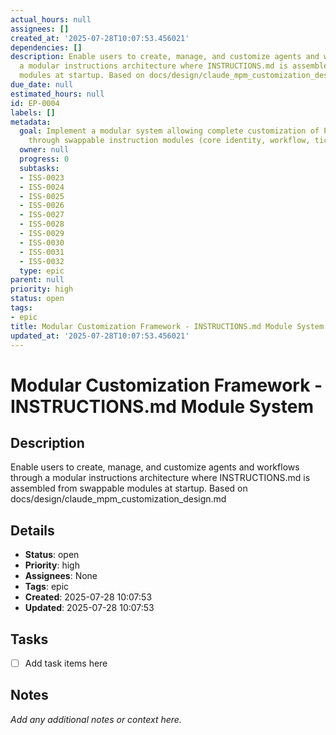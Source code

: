 ```yaml
---
actual_hours: null
assignees: []
created_at: '2025-07-28T10:07:53.456021'
dependencies: []
description: Enable users to create, manage, and customize agents and workflows through
  a modular instructions architecture where INSTRUCTIONS.md is assembled from swappable
  modules at startup. Based on docs/design/claude_mpm_customization_design.md
due_date: null
estimated_hours: null
id: EP-0004
labels: []
metadata:
  goal: Implement a modular system allowing complete customization of PM behavior
    through swappable instruction modules (core identity, workflow, ticketing)
  owner: null
  progress: 0
  subtasks:
  - ISS-0023
  - ISS-0024
  - ISS-0025
  - ISS-0026
  - ISS-0027
  - ISS-0028
  - ISS-0029
  - ISS-0030
  - ISS-0031
  - ISS-0032
  type: epic
parent: null
priority: high
status: open
tags:
- epic
title: Modular Customization Framework - INSTRUCTIONS.md Module System
updated_at: '2025-07-28T10:07:53.456021'
---
```


# Modular Customization Framework - INSTRUCTIONS.md Module System

## Description
Enable users to create, manage, and customize agents and workflows through a modular instructions architecture where INSTRUCTIONS.md is assembled from swappable modules at startup. Based on docs/design/claude_mpm_customization_design.md

## Details
- **Status**: open
- **Priority**: high
- **Assignees**: None
- **Tags**: epic
- **Created**: 2025-07-28 10:07:53
- **Updated**: 2025-07-28 10:07:53

## Tasks
- [ ] Add task items here

## Notes
_Add any additional notes or context here._
